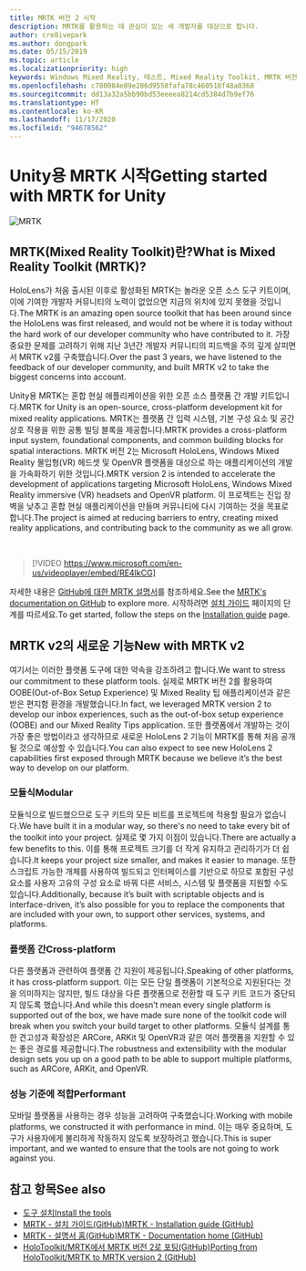 ```yaml
---
title: MRTK 버전 2 시작
description: MRTK를 활용하는 데 관심이 있는 새 개발자를 대상으로 합니다.
author: cre8ivepark
ms.author: dongpark
ms.date: 05/15/2019
ms.topic: article
ms.localizationpriority: high
keywords: Windows Mixed Reality, 테스트, Mixed Reality Toolkit, MRTK 버전 2, MRTK, 도구, SDK, HoloLens, HoloLens 2, 혼합 현실 헤드셋, windows mixed reality 헤드셋, 가상 현실 헤드셋, 플랫폼 간
ms.openlocfilehash: c780084e89e286d9558fafa78c460518f48a0368
ms.sourcegitcommit: dd13a32a5bb90bd53eeeea8214cd5384d7b9ef76
ms.translationtype: HT
ms.contentlocale: ko-KR
ms.lasthandoff: 11/17/2020
ms.locfileid: "94678562"
---
```

# <a name="getting-started-with-mrtk-for-unity"></a><span data-ttu-id="7b907-104">Unity용 MRTK 시작</span><span class="sxs-lookup"><span data-stu-id="7b907-104">Getting started with MRTK for Unity</span></span>
![MRTK](../../design/images/MRTK_UX_Hero.png)

## <a name="what-is-mixed-reality-toolkit-mrtk"></a><span data-ttu-id="7b907-106">MRTK(Mixed Reality Toolkit)란?</span><span class="sxs-lookup"><span data-stu-id="7b907-106">What is Mixed Reality Toolkit (MRTK)?</span></span>
<span data-ttu-id="7b907-107">HoloLens가 처음 출시된 이후로 활성화된 MRTK는 놀라운 오픈 소스 도구 키트이며, 이에 기여한 개발자 커뮤니티의 노력이 없었으면 지금의 위치에 있지 못했을 것입니다.</span><span class="sxs-lookup"><span data-stu-id="7b907-107">The MRTK is an amazing open source toolkit that has been around since the HoloLens was first released, and would not be where it is today without the hard work of our developer community who have contributed to it.</span></span> <span data-ttu-id="7b907-108">가장 중요한 문제를 고려하기 위해 지난 3년간 개발자 커뮤니티의 피드백을 주의 깊게 살피면서 MRTK v2를 구축했습니다.</span><span class="sxs-lookup"><span data-stu-id="7b907-108">Over the past 3 years, we have listened to the feedback of our developer community, and built MRTK v2 to take the biggest concerns into account.</span></span>  

<span data-ttu-id="7b907-109">Unity용 MRTK는 혼합 현실 애플리케이션을 위한 오픈 소스 플랫폼 간 개발 키트입니다.</span><span class="sxs-lookup"><span data-stu-id="7b907-109">MRTK for Unity is an open-source, cross-platform development kit for mixed reality applications.</span></span> <span data-ttu-id="7b907-110">MRTK는 플랫폼 간 입력 시스템, 기본 구성 요소 및 공간 상호 작용을 위한 공통 빌딩 블록을 제공합니다.</span><span class="sxs-lookup"><span data-stu-id="7b907-110">MRTK provides a cross-platform input system, foundational components, and common building blocks for spatial interactions.</span></span> <span data-ttu-id="7b907-111">MRTK 버전 2는 Microsoft HoloLens, Windows Mixed Reality 몰입형(VR) 헤드셋 및 OpenVR 플랫폼을 대상으로 하는 애플리케이션의 개발을 가속화하기 위한 것입니다.</span><span class="sxs-lookup"><span data-stu-id="7b907-111">MRTK version 2 is intended to accelerate the development of applications targeting Microsoft HoloLens, Windows Mixed Reality immersive (VR) headsets and OpenVR platform.</span></span> <span data-ttu-id="7b907-112">이 프로젝트는 진입 장벽을 낮추고 혼합 현실 애플리케이션을 만들며 커뮤니티에 다시 기여하는 것을 목표로 합니다.</span><span class="sxs-lookup"><span data-stu-id="7b907-112">The project is aimed at reducing barriers to entry, creating mixed reality applications, and contributing back to the community as we all grow.</span></span>

<br>

> [!VIDEO https://www.microsoft.com/en-us/videoplayer/embed/RE4IkCG]

<span data-ttu-id="7b907-113">자세한 내용은 [GitHub에 대한 MRTK 설명서](https://microsoft.github.io/MixedRealityToolkit-Unity/README.html)를 참조하세요.</span><span class="sxs-lookup"><span data-stu-id="7b907-113">See the [MRTK's documentation on GitHub](https://microsoft.github.io/MixedRealityToolkit-Unity/README.html) to explore more.</span></span> <span data-ttu-id="7b907-114">시작하려면 [설치 가이드](https://microsoft.github.io/MixedRealityToolkit-Unity/Documentation/Installation.html) 페이지의 단계를 따르세요.</span><span class="sxs-lookup"><span data-stu-id="7b907-114">To get started, follow the steps on the [Installation guide](https://microsoft.github.io/MixedRealityToolkit-Unity/Documentation/Installation.html) page.</span></span>


## <a name="new-with-mrtk-v2"></a><span data-ttu-id="7b907-115">MRTK v2의 새로운 기능</span><span class="sxs-lookup"><span data-stu-id="7b907-115">New with MRTK v2</span></span>
<span data-ttu-id="7b907-116">여기서는 이러한 플랫폼 도구에 대한 약속을 강조하려고 합니다.</span><span class="sxs-lookup"><span data-stu-id="7b907-116">We want to stress our commitment to these platform tools.</span></span>  <span data-ttu-id="7b907-117">실제로 MRTK 버전 2를 활용하여 OOBE(Out-of-Box Setup Experience) 및 Mixed Reality 팁 애플리케이션과 같은 받은 편지함 환경을 개발했습니다.</span><span class="sxs-lookup"><span data-stu-id="7b907-117">In fact, we leveraged MRTK version 2 to develop our inbox experiences, such as the out-of-box setup experience (OOBE) and our Mixed Reality Tips application.</span></span> <span data-ttu-id="7b907-118">또한 플랫폼에서 개발하는 것이 가장 좋은 방법이라고 생각하므로 새로운 HoloLens 2 기능이 MRTK를 통해 처음 공개될 것으로 예상할 수 있습니다.</span><span class="sxs-lookup"><span data-stu-id="7b907-118">You can also expect to see new HoloLens 2 capabilities first exposed through MRTK because we believe it’s the best way to develop on our platform.</span></span> 

### <a name="modular"></a><span data-ttu-id="7b907-119">모듈식</span><span class="sxs-lookup"><span data-stu-id="7b907-119">Modular</span></span>
<span data-ttu-id="7b907-120">모듈식으로 빌드했으므로 도구 키트의 모든 비트를 프로젝트에 적용할 필요가 없습니다.</span><span class="sxs-lookup"><span data-stu-id="7b907-120">We have built it in a modular way, so there's no need to take every bit of the toolkit into your project.</span></span>  <span data-ttu-id="7b907-121">실제로 몇 가지 이점이 있습니다.</span><span class="sxs-lookup"><span data-stu-id="7b907-121">There are actually a few benefits to this.</span></span>  <span data-ttu-id="7b907-122">이를 통해 프로젝트 크기를 더 작게 유지하고 관리하기가 더 쉽습니다.</span><span class="sxs-lookup"><span data-stu-id="7b907-122">It keeps your project size smaller, and makes it easier to manage.</span></span>  <span data-ttu-id="7b907-123">또한 스크립트 가능한 개체를 사용하여 빌드되고 인터페이스를 기반으로 하므로 포함된 구성 요소를 사용자 고유의 구성 요소로 바꿔 다른 서비스, 시스템 및 플랫폼을 지원할 수도 있습니다.</span><span class="sxs-lookup"><span data-stu-id="7b907-123">Additionally, because it’s built with scriptable objects and is interface-driven, it’s also possible for you to replace the components that are included with your own, to support other services, systems, and platforms.</span></span>

### <a name="cross-platform"></a><span data-ttu-id="7b907-124">플랫폼 간</span><span class="sxs-lookup"><span data-stu-id="7b907-124">Cross-platform</span></span>
<span data-ttu-id="7b907-125">다른 플랫폼과 관련하여 플랫폼 간 지원이 제공됩니다.</span><span class="sxs-lookup"><span data-stu-id="7b907-125">Speaking of other platforms, it has cross-platform support.</span></span>  <span data-ttu-id="7b907-126">이는 모든 단일 플랫폼이 기본적으로 지원된다는 것을 의미하지는 않지만, 빌드 대상을 다른 플랫폼으로 전환할 때 도구 키트 코드가 중단되지 않도록 했습니다.</span><span class="sxs-lookup"><span data-stu-id="7b907-126">And while this doesn’t mean every single platform is supported out of the box, we have made sure none of the toolkit code will break when you switch your build target to other platforms.</span></span>  <span data-ttu-id="7b907-127">모듈식 설계를 통한 견고성과 확장성은 ARCore, ARKit 및 OpenVR과 같은 여러 플랫폼을 지원할 수 있는 좋은 경로를 제공합니다.</span><span class="sxs-lookup"><span data-stu-id="7b907-127">The robustness and extensibility with the modular design sets you up on a good path to be able to support multiple platforms, such as ARCore, ARKit, and OpenVR.</span></span>

### <a name="performant"></a><span data-ttu-id="7b907-128">성능 기준에 적합</span><span class="sxs-lookup"><span data-stu-id="7b907-128">Performant</span></span>
<span data-ttu-id="7b907-129">모바일 플랫폼을 사용하는 경우 성능을 고려하여 구축했습니다.</span><span class="sxs-lookup"><span data-stu-id="7b907-129">Working with mobile platforms, we constructed it with performance in mind.</span></span>  <span data-ttu-id="7b907-130">이는 매우 중요하며, 도구가 사용자에게 불리하게 작동하지 않도록 보장하려고 했습니다.</span><span class="sxs-lookup"><span data-stu-id="7b907-130">This is super important, and we wanted to ensure that the tools are not going to work against you.</span></span>

## <a name="see-also"></a><span data-ttu-id="7b907-131">참고 항목</span><span class="sxs-lookup"><span data-stu-id="7b907-131">See also</span></span>
* [<span data-ttu-id="7b907-132">도구 설치</span><span class="sxs-lookup"><span data-stu-id="7b907-132">Install the tools</span></span>](../install-the-tools.md)
* [<span data-ttu-id="7b907-133">MRTK - 설치 가이드(GitHub)</span><span class="sxs-lookup"><span data-stu-id="7b907-133">MRTK - Installation guide (GitHub)</span></span>](https://microsoft.github.io/MixedRealityToolkit-Unity/Documentation/Installation.html)
* [<span data-ttu-id="7b907-134">MRTK - 설명서 홈(GitHub)</span><span class="sxs-lookup"><span data-stu-id="7b907-134">MRTK - Documentation home (GitHub)</span></span>](https://microsoft.github.io/MixedRealityToolkit-Unity/README.html)
* [<span data-ttu-id="7b907-135">HoloToolkit/MRTK에서 MRTK 버전 2로 포팅(GitHub)</span><span class="sxs-lookup"><span data-stu-id="7b907-135">Porting from HoloToolkit/MRTK to MRTK version 2 (GitHub)</span></span>](https://microsoft.github.io/MixedRealityToolkit-Unity/Documentation/HTKToMRTKPortingGuide.html)
